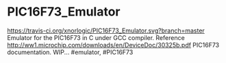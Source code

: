 # PIC16F73_Emulator
https://travis-ci.org/xnorlogic/PIC16F73_Emulator.svg?branch=master
Emulator for the PIC16F73 in C under GCC compiler.
Reference http://ww1.microchip.com/downloads/en/DeviceDoc/30325b.pdf PIC16F73 documentation.
WIP...
#emulator, #PIC16F73

